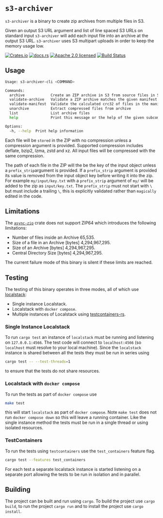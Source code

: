 # `s3-archiver`

`s3-archiver` is a binary to create zip archives from multiple files in S3.

Given an output S3 URL argument and list of line spaced S3 URLs on standard input `s3-archiver` will add each input file into an archive at the output S3 URL.  `s3-archiver` uses S3 multipart uploads in order to keep the memory usage low.

[![Crates.io][crates-badge]][crates-url]
[![docs.rs][docs-badge]][docs-badge]
[![Apache 2.0 licensed][apache2.0-badge]][apache2.0-url]
[![Build Status][actions-badge]][actions-url]

[crates-badge]: https://img.shields.io/crates/v/cobalt-s3-archiver.svg
[crates-url]: https://crates.io/crates/cobalt-s3-archiver
[docs-badge]: https://img.shields.io/docsrs/async_zip
[docs-url]:  https://docs.rs/cobalt-s3-archiver/
[apache2.0-badge]: https://img.shields.io/badge/License-Apache_2.0-yellow.svg
[apache2.0-url]:  https://github.com/harrison-ai/cobalt-s3-archiver/blob/main/LICENSE
[actions-badge]: https://github.com/harrison-ai/cobalt-s3-archiver/actions/workflows/tests.yml/badge.svg?branch=main
[actions-url]: https://github.com/harrison-ai/cobalt-s3-archiver/actions?query=branch%3Amain+

## Usage

```bash
Usage: s3-archiver-cli <COMMAND>

Commands:
  archive            Create an ZIP archive in S3 from source files in S3
  validate-archive   Validate a ZIP archive matches the given manifest
  validate-manifest  Validate the calculated crc32 of files in the manifest match those recorded the manifest
  unarchive          Extract compressed files from archive
  list               List archive files
  help               Print this message or the help of the given subcommand(s)

Options:
  -h, --help  Print help information
```

Each file will be `stored` in the ZIP with no compression unless a compression argument is provided. Supported compression includes deflate, bzip2, lzma, zstd and xz.  All input files will be compressed with the same compression.

The path of each file in the ZIP will the be the key of the input object unless a `prefix_strip`argument is provided. If a `prefix_strip` argument is provided its value is removed from the input object key before writing it into the zip. For example `my/input/key.txt` with a `prefix_strip` argument of `my/` will be added to the zip as `input/key.txt`.  The `prefix_strip` must not start with `\` but must include a trailing `\`, this is explicitly validated rather than `magically` edited in the code.

## Limitations

The [`async-zip`](https://github.com/Majored/rs-async-zip) crate does not support ZIP64 which introduces the following limitations:

* Number of files inside an Archive 65,535.
* Size of a file in an Archive [bytes] 4,294,967,295.
* Size of an Archive [bytes] 4,294,967,295.
* Central Directory Size [bytes] 4,294,967,295.

The current failure mode of this binary is silent if these limits are reached.

## Testing

The testing of this binary operates in three modes, all of which use [localstack](https://github.com/localstack/localstack):

* Single instance Localstack.
* Localstack with `docker compose`.
* Multiple instances of Localstack using [testcontainers-rs](https://github.com/testcontainers/testcontainers-rs).

### Single Instance Localstack
To run `cargo test` an instance of `localstack` must be running and listening on `127.0.0.1:4566`.  The test code will connect to `localhost:4566` (so `localhost` must resolve to your local machine).  Since the `localstack`
instance is shared between all the tests they must be run in series using 

```bash
cargo test -- --test-threads=1
```

to ensure that the tests do not share resources.

### Localstack with `docker compose`
To run the tests as part of `docker compose` use 

```bash
make test
```

this will start `localstack` as part of `docker compose`.  Note `make test` does not run `docker compose down` so this will leave a running container. Like the single instance method the tests must be run in a single thread or using isolated resources.

### TestContainers
To run the tests using `testcontainers` use the `test_containers` feature flag.

```bash
cargo test --features test_containers 
```

For each test a separate localstack instance is started listening on a separate port allowing the tests to be run in isolation and in parallel.

## Building

The project can be built and run using `cargo`.  To build the project use `cargo build`, to run the project `cargo run` and to install the project use `cargo install`.


